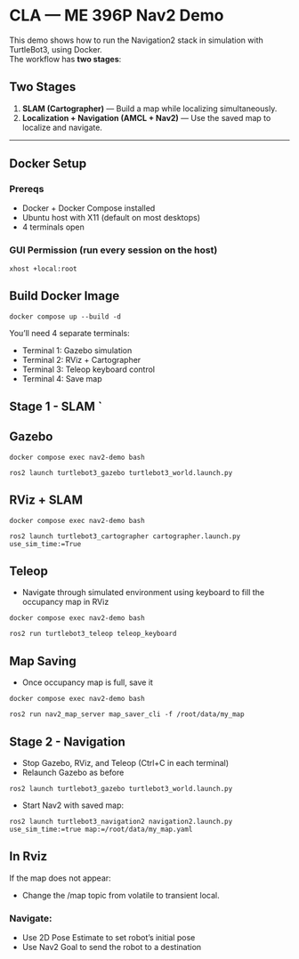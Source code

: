 # CLA — ME 396P Nav2 Demo

This demo shows how to run the Navigation2 stack in simulation with TurtleBot3, using Docker.  
The workflow has **two stages**:

## Two Stages
1. **SLAM (Cartographer)** — Build a map while localizing simultaneously.  
2. **Localization + Navigation (AMCL + Nav2)** — Use the saved map to localize and navigate.

---

## Docker Setup

### Prereqs
- Docker + Docker Compose installed
- Ubuntu host with X11 (default on most desktops)
- 4 terminals open

### GUI Permission (run every session on the host)
```
xhost +local:root
```

## Build Docker Image
```
docker compose up --build -d
```

You’ll need 4 separate terminals:
- Terminal 1: Gazebo simulation
- Terminal 2: RViz + Cartographer
- Terminal 3: Teleop keyboard control
- Terminal 4: Save map

## Stage 1 - SLAM        `
## Gazebo
```
docker compose exec nav2-demo bash
```
```
ros2 launch turtlebot3_gazebo turtlebot3_world.launch.py
```

## RViz + SLAM
```
docker compose exec nav2-demo bash
```
```
ros2 launch turtlebot3_cartographer cartographer.launch.py use_sim_time:=True
```

## Teleop
- Navigate through simulated environment using keyboard to fill the occupancy map in RViz

```
docker compose exec nav2-demo bash
```
```
ros2 run turtlebot3_teleop teleop_keyboard
```

## Map Saving
- Once occupancy map is full, save it

```
docker compose exec nav2-demo bash
```
```
ros2 run nav2_map_server map_saver_cli -f /root/data/my_map
```

## Stage 2 - Navigation
- Stop Gazebo, RViz, and Teleop (Ctrl+C in each terminal)
- Relaunch Gazebo as before

```
ros2 launch turtlebot3_gazebo turtlebot3_world.launch.py
```

- Start Nav2 with saved map:

```
ros2 launch turtlebot3_navigation2 navigation2.launch.py use_sim_time:=true map:=/root/data/my_map.yaml
```

## In Rviz
If the map does not appear:
- Change the /map topic from volatile to transient local.
### Navigate:
- Use 2D Pose Estimate to set robot’s initial pose
- Use Nav2 Goal to send the robot to a destination
